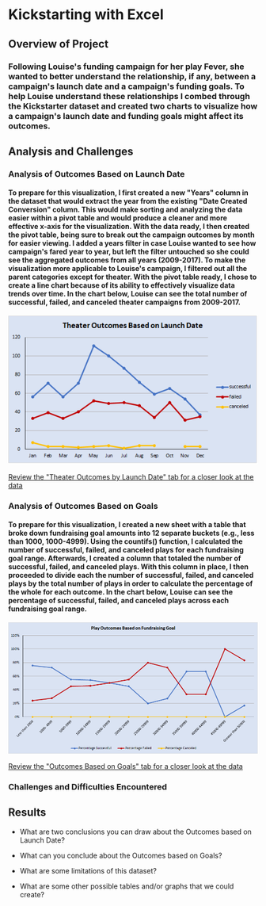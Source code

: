 # Kickstarting with Excel

## Overview of Project

### Following Louise's funding campaign for her play Fever, she wanted to better understand the relationship, if any, between a campaign's launch date and a campaign's funding goals. To help Louise understand these relationships I combed through the Kickstarter dataset and created two charts to visualize how a campaign's launch date and funding goals might affect its outcomes.

## Analysis and Challenges

### Analysis of Outcomes Based on Launch Date

#### To prepare for this visualization, I first created a new "Years" column in the dataset that would extract the year from the existing "Date Created Conversion" column. This would make sorting and analyzing the data easier within a pivot table and would produce a cleaner and more effective x-axis for the visualization. With the data ready, I then created the pivot table, being sure to break out the campaign outcomes by month for easier viewing. I added a years filter in case Louise wanted to see how campaign's fared year to year, but left the filter untouched so she could see the aggregated outcomes from all years (2009-2017). To make the visualization more applicable to Louise's campaign, I filtered out all the parent categories except for theater. With the pivot table ready, I chose to create a line chart because of its ability to effectively visualize data trends over time. In the chart below, Louise can see the total number of successful, failed, and canceled theater campaigns from 2009-2017.

![](Theater_Outcomes_vs_Launch.png)

[Review the "Theater Outcomes by Launch Date" tab for a closer look at the data](Kickstarter_Challenge.xlsx)

### Analysis of Outcomes Based on Goals

#### To prepare for this visualization, I created a new sheet with a table that broke down fundraising goal amounts into 12 separate buckets (e.g., less than 1000, 1000-4999). Using the countifs() function, I calculated the number of successful, failed, and canceled plays for each fundraising goal range. Afterwards, I created a column that totaled the number of successful, failed, and canceled plays. With this column in place, I then proceeded to divide each the number of successful, failed, and canceled plays by the total number of plays in order to calculate the percentage of the whole for each outcome. In the chart below, Louise can see the percentage of successful, failed, and canceled plays across each fundraising goal range.

![](Outcomes_vs_Goals.png)

[Review the "Outcomes Based on Goals" tab for a closer look at the data](Kickstarter_Challenge.xlsx)

### Challenges and Difficulties Encountered

## Results

- What are two conclusions you can draw about the Outcomes based on Launch Date?

- What can you conclude about the Outcomes based on Goals?

- What are some limitations of this dataset?

- What are some other possible tables and/or graphs that we could create?
